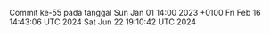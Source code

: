 Commit ke-55 pada tanggal Sun Jan 01 14:00 2023 +0100
Fri Feb 16 14:43:06 UTC 2024
Sat Jun 22 19:10:42 UTC 2024
